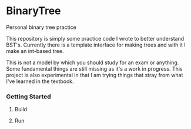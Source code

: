 # BinaryTree
Personal binary tree practice

This repository is simply some practice code I wrote to better understand BST's. 
Currently there is a template interface for making trees and with it I make an int-based tree.

This is not a model by which you should study for an exam or anything. Some fundamental things are still missing as it's a work in progress. This project is also experimental in that I am trying things that stray from what I've learned in the textbook.

### Getting Started

1) Build

2) Run

